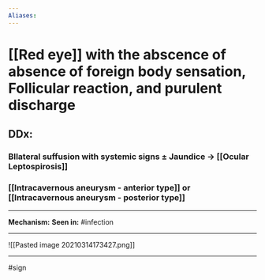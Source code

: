 ```yaml
---
Aliases:
---
```

# [[Red eye]] with the abscence of  absence of foreign body sensation, Follicular reaction, and purulent discharge
## DDx:
### BIlateral suffusion with systemic signs ± Jaundice -> [[Ocular Leptospirosis]]
### [[Intracavernous aneurysm - anterior type]] or [[Intracavernous aneurysm - posterior type]]

---
**Mechanism:**
**Seen in:** #infection 

---

![[Pasted image 20210314173427.png]]

---
#sign 